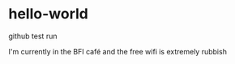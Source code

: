 # hello-world
github test run

I'm currently in the BFI café and the free wifi is extremely rubbish
